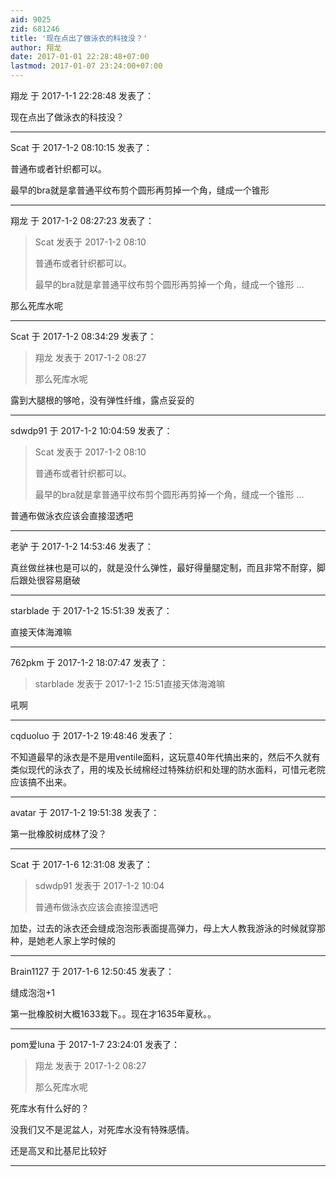 ```yaml
---
aid: 9025
zid: 681246
title: '现在点出了做泳衣的科技没？'
author: 翔龙
date: 2017-01-01 22:28:48+07:00
lastmod: 2017-01-07 23:24:00+07:00
---
```


翔龙 于 2017-1-1 22:28:48 发表了：

现在点出了做泳衣的科技没？

---------

Scat 于 2017-1-2 08:10:15 发表了：

普通布或者针织都可以。

最早的bra就是拿普通平纹布剪个圆形再剪掉一个角，缝成一个锥形

---------

翔龙 于 2017-1-2 08:27:23 发表了：

> Scat 发表于 2017-1-2 08:10
> 
> 普通布或者针织都可以。
> 
> 最早的bra就是拿普通平纹布剪个圆形再剪掉一个角，缝成一个锥形 ...



那么死库水呢

---------

Scat 于 2017-1-2 08:34:29 发表了：

> 翔龙 发表于 2017-1-2 08:27
> 
> 那么死库水呢



露到大腿根的够呛，没有弹性纤维，露点妥妥的

---------

sdwdp91 于 2017-1-2 10:04:59 发表了：

> Scat 发表于 2017-1-2 08:10
> 
> 普通布或者针织都可以。
> 
> 最早的bra就是拿普通平纹布剪个圆形再剪掉一个角，缝成一个锥形 ...



普通布做泳衣应该会直接湿透吧

---------

老驴 于 2017-1-2 14:53:46 发表了：

真丝做丝袜也是可以的，就是没什么弹性，最好得量腿定制，而且非常不耐穿，脚后跟处很容易磨破

---------

starblade 于 2017-1-2 15:51:39 发表了：

直接天体海滩嘛

---------

762pkm 于 2017-1-2 18:07:47 发表了：

> starblade 发表于 2017-1-2 15:51直接天体海滩嘛



吼啊

---------

cqduoluo 于 2017-1-2 19:48:46 发表了：

不知道最早的泳衣是不是用ventile面料，这玩意40年代搞出来的，然后不久就有类似现代的泳衣了，用的埃及长绒棉经过特殊纺织和处理的防水面料，可惜元老院应该搞不出来。

---------

avatar 于 2017-1-2 19:51:38 发表了：

第一批橡胶树成林了没？

---------

Scat 于 2017-1-6 12:31:08 发表了：

> sdwdp91 发表于 2017-1-2 10:04
> 
> 普通布做泳衣应该会直接湿透吧



加垫，过去的泳衣还会缝成泡泡形表面提高弹力，母上大人教我游泳的时候就穿那种，是她老人家上学时候的

---------

Brain1127 于 2017-1-6 12:50:45 发表了：

缝成泡泡+1

第一批橡胶树大概1633栽下。。现在才1635年夏秋。。

---------

pom爱luna 于 2017-1-7 23:24:01 发表了：

> 翔龙 发表于 2017-1-2 08:27
> 
> 那么死库水呢



死库水有什么好的？

没我们又不是泥盆人，对死库水没有特殊感情。

还是高叉和比基尼比较好

---------

